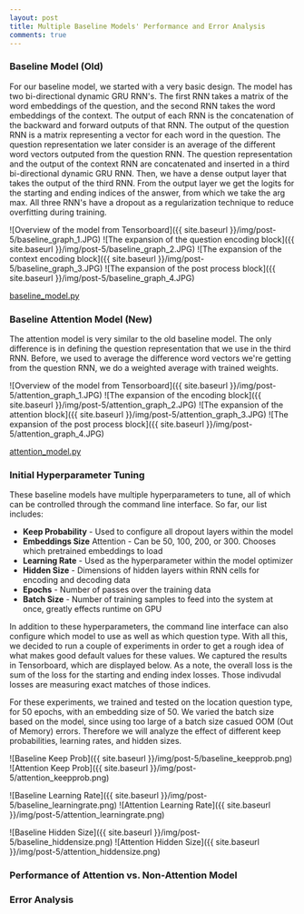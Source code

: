 ```yaml
---
layout: post
title: Multiple Baseline Models' Performance and Error Analysis
comments: true
---
```


### [](#header-3)Baseline Model (Old)

For our baseline model, we started with a very basic design. The model has two bi-directional dynamic GRU RNN's. The first RNN takes a matrix of the word embeddings of the question, and the second RNN takes the word embeddings of the context. The output of each RNN is the concatenation of the backward and forward outputs of that RNN. The output of the question RNN is a matrix representing a vector for each word in the question. The question representation we later consider is an average of the different word vectors outputed from the question RNN. The question representation and the output of the context RNN are concatenated and inserted in a third bi-directional dynamic GRU RNN. Then, we have a dense output layer that takes the output of the third RNN. From the output layer we get the logits for the starting and ending indices of the answer, from which we take the arg max. All three RNN's have a dropout as a regularization technique to reduce overfitting during training.

![Overview of the model from Tensorboard]({{ site.baseurl }}/img/post-5/baseline_graph_1.JPG)
![The expansion of the question encoding block]({{ site.baseurl }}/img/post-5/baseline_graph_2.JPG)
![The expansion of the context encoding block]({{ site.baseurl }}/img/post-5/baseline_graph_3.JPG)
![The expansion of the post process block]({{ site.baseurl }}/img/post-5/baseline_graph_4.JPG)

[baseline_model.py](https://github.com/tgilbrough/MrKnowItAll/blob/master/baseline_model.py)

### [](#header-3)Baseline Attention Model (New)

The attention model is very similar to the old baseline model. The only difference is in defining the question representation that we use in the third RNN. Before, we used to average the difference word vectors we're getting from the question RNN, we do a weighted average with trained weights.

![Overview of the model from Tensorboard]({{ site.baseurl }}/img/post-5/attention_graph_1.JPG)
![The expansion of the encoding block]({{ site.baseurl }}/img/post-5/attention_graph_2.JPG)
![The expansion of the attention block]({{ site.baseurl }}/img/post-5/attention_graph_3.JPG)
![The expansion of the post process block]({{ site.baseurl }}/img/post-5/attention_graph_4.JPG)

[attention_model.py](https://github.com/tgilbrough/MrKnowItAll/blob/master/attention_model.py)

### [](#header-3)Initial Hyperparameter Tuning

These baseline models have multiple hyperparameters to tune, all of which can be controlled through the command line interface. So far, our list includes:

- **Keep Probability** - Used to configure all dropout layers within the model
- **Embeddings Size** Attention - Can be 50, 100, 200, or 300. Chooses which pretrained embeddings to load
- **Learning Rate** - Used as the hyperparameter within the model optimizer
- **Hidden Size** - Dimensions of hidden layers within RNN cells for encoding and decoding data
- **Epochs** - Number of passes over the training data
- **Batch Size** - Number of training samples to feed into the system at once, greatly effects runtime on GPU

In addition to these hyperparameters, the command line interface can also configure which model to use as well as which question type. With all this, we decided to run a couple of experiments in order to get a rough idea of what makes good default values for these values. We captured the results in Tensorboard, which are displayed below. As a note, the overall loss is the sum of the loss for the starting and ending index losses. Those indivudal losses are measuring exact matches of those indices.

For these experiments, we trained and tested on the location question type, for 50 epochs, with an embedding size of 50. We varied the batch size based on the model, since using too large of a batch size casued OOM (Out of Memory) errors. Therefore we will analyze the effect of different keep probabilities, learning rates, and hidden sizes.


![Baseline Keep Prob]({{ site.baseurl }}/img/post-5/baseline_keepprob.png)
![Attention Keep Prob]({{ site.baseurl }}/img/post-5/attention_keepprob.png)

![Baseline Learning Rate]({{ site.baseurl }}/img/post-5/baseline_learningrate.png)
![Attention Learning Rate]({{ site.baseurl }}/img/post-5/attention_learningrate.png)

![Baseline Hidden Size]({{ site.baseurl }}/img/post-5/baseline_hiddensize.png)
![Attention Hidden Size]({{ site.baseurl }}/img/post-5/attention_hiddensize.png)


### [](#header-3)Performance of Attention vs. Non-Attention Model

### Error Analysis
